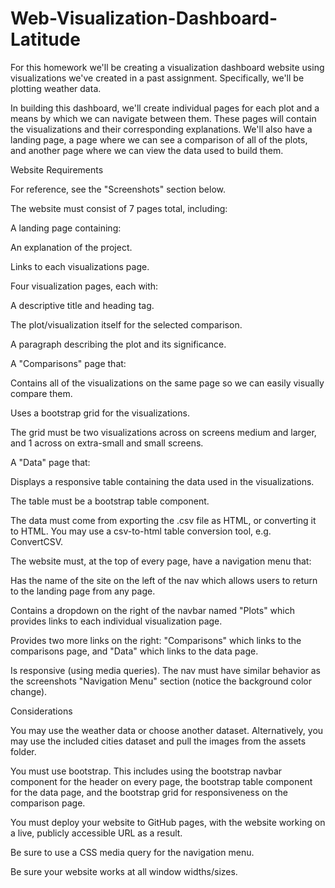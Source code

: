 # Web-Visualization-Dashboard-Latitude

For this homework we'll be creating a visualization dashboard website using visualizations we've created in a past assignment. Specifically, we'll be plotting weather data.

In building this dashboard, we'll create individual pages for each plot and a means by which we can navigate between them. These pages will contain the visualizations and their corresponding explanations. We'll also have a landing page, a page where we can see a comparison of all of the plots, and another page where we can view the data used to build them.


Website Requirements

For reference, see the "Screenshots" section below.

The website must consist of 7 pages total, including:


A landing page containing:


An explanation of the project.

Links to each visualizations page.


Four visualization pages, each with:


A descriptive title and heading tag.

The plot/visualization itself for the selected comparison.

A paragraph describing the plot and its significance.


A "Comparisons" page that:


Contains all of the visualizations on the same page so we can easily visually compare them.

Uses a bootstrap grid for the visualizations.

The grid must be two visualizations across on screens medium and larger, and 1 across on extra-small and small screens.


A "Data" page that:


Displays a responsive table containing the data used in the visualizations.

The table must be a bootstrap table component.

The data must come from exporting the .csv file as HTML, or converting it to HTML. You may use a csv-to-html table conversion tool, e.g. ConvertCSV.




The website must, at the top of every page, have a navigation menu that:


Has the name of the site on the left of the nav which allows users to return to the landing page from any page.

Contains a dropdown on the right of the navbar named "Plots" which provides links to each individual visualization page.

Provides two more links on the right: "Comparisons" which links to the comparisons page, and "Data" which links to the data page.

Is responsive (using media queries). The nav must have similar behavior as the screenshots "Navigation Menu" section (notice the background color change).


Considerations


You may use the weather data or choose another dataset. Alternatively, you may use the included cities dataset and pull the images from the assets folder.

You must use bootstrap. This includes using the bootstrap navbar component for the header on every page, the bootstrap table component for the data page, and the bootstrap grid for responsiveness on the comparison page.

You must deploy your website to GitHub pages, with the website working on a live, publicly accessible URL as a result.

Be sure to use a CSS media query for the navigation menu.

Be sure your website works at all window widths/sizes.
